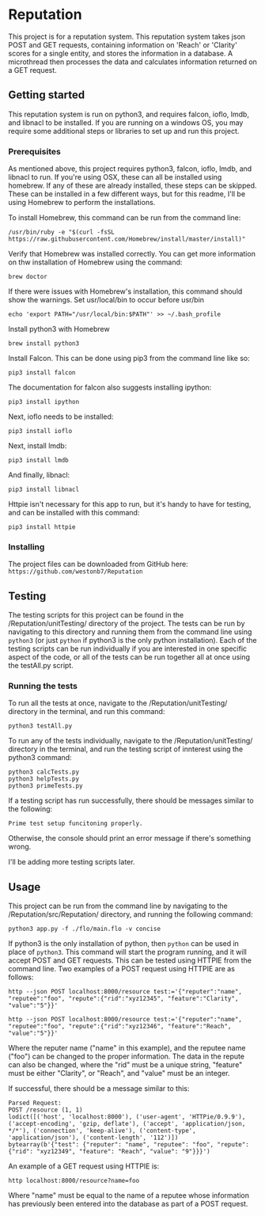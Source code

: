 # Reputation

This project is for a reputation system. This reputation system takes json POST and GET requests, containing information on 'Reach' or 'Clarity' scores for a single entity, and stores the information in a database. A microthread then processes the data and calculates information returned on a GET request.

## Getting started

This reputation system is run on python3, and requires falcon, ioflo, lmdb, and libnacl to be installed. If you are running on a windows OS, you may require some additional steps or libraries to set up and run this project.

### Prerequisites

As mentioned above, this project requires python3, falcon, ioflo, lmdb, and libnacl to run. If you're using OSX, these can all be installed using homebrew. If any of these are already installed, these steps can be skipped. These can be installed in a few different ways, but for this readme, I'll be using Homebrew to perform the installations.

To install Homebrew, this command can be run from the command line:

`/usr/bin/ruby -e "$(curl -fsSL https://raw.githubusercontent.com/Homebrew/install/master/install)"`

Verify that Homebrew was installed correctly. You can get more information on thw installation of Homebrew using the command:

`brew doctor`

If there were issues with Homebrew's installation, this command should show the warnings.
Set usr/local/bin to occur before usr/bin

`echo 'export PATH="/usr/local/bin:$PATH"' >> ~/.bash_profile`

Install python3 with Homebrew

`brew install python3`

Install Falcon. This can be done using pip3 from the command line like so:

`pip3 install falcon`

The documentation for falcon also suggests installing ipython:

`pip3 install ipython`

Next, ioflo needs to be installed:

`pip3 install ioflo`

Next, install lmdb:

`pip3 install lmdb`

And finally, libnacl:

`pip3 install libnacl`

Httpie isn't necessary for this app to run, but it's handy to have for testing, and can be installed with this command:

`pip3 install httpie`

### Installing

The project files can be downloaded from GitHub here: `https://github.com/westonb7/Reputation`

## Testing

The testing scripts for this project can be found in the /Reputation/unitTesting/ directory of the project. The tests can be run by navigating to this directory and running them from the command line using `python3` (or just `python` if python3 is the only python installation). Each of the testing scripts can be run individually if you are interested in one specific aspect of the code, or all of the tests can be run together all at once using the testAll.py script.

### Running the tests

To run all the tests at once, navigate to the /Reputation/unitTesting/ directory in the terminal, and run this command:

`python3 testAll.py`

To run any of the tests individually, navigate to the /Reputation/unitTesting/ directory in the terminal, and run the testing script of innterest using the python3 command:

```
python3 calcTests.py
python3 helpTests.py
python3 primeTests.py
```

If a testing script has run successfully, there should be messages similar to the following:

`Prime test setup funcitoning properly.`

Otherwise, the console should print an error message if there's something wrong.

I'll be adding more testing scripts later.

## Usage

This project can be run from the command line by navigating to the /Reputation/src/Reputation/ directory, and running the following command:

`python3 app.py -f ./flo/main.flo -v concise`

If python3 is the only installation of python, then `python` can be used in place of `python3`. This command will start the program running, and it will accept POST and GET requests. This can be tested using HTTPIE from the command line. Two examples of a POST request using HTTPIE are as follows:

```
http --json POST localhost:8000/resource test:='{"reputer":"name", "reputee":"foo", "repute":{"rid":"xyz12345", "feature":"Clarity", "value":"5"}}'

http --json POST localhost:8000/resource test:='{"reputer":"name", "reputee":"foo", "repute":{"rid":"xyz12346", "feature":"Reach", "value":"5"}}'
```

Where the reputer name ("name" in this example), and the reputee name ("foo") can be changed to the proper information. The data in the repute can also be changed, where the "rid" must be a unique string, "feature" must be either "Clarity", or "Reach", and "value" must be an integer.

If successful, there should be a message similar to this:

```
Parsed Request:
POST /resource (1, 1)
lodict([('host', 'localhost:8000'), ('user-agent', 'HTTPie/0.9.9'), ('accept-encoding', 'gzip, deflate'), ('accept', 'application/json, */*'), ('connection', 'keep-alive'), ('content-type', 'application/json'), ('content-length', '112')])
bytearray(b'{"test": {"reputer": "name", "reputee": "foo", "repute": {"rid": "xyz12349", "feature": "Reach", "value": "9"}}}')
```

An example of a GET request using HTTPIE is:

`http localhost:8000/resource?name=foo`

Where "name" must be equal to the name of a reputee whose information has previously been entered into the database as part of a POST request. 
 

